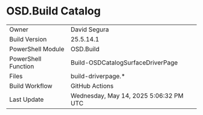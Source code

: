 ﻿# OSD.Build Catalog

| | |
|-|-|
| Owner | David Segura |
| Build Version | 25.5.14.1 |
| PowerShell Module | OSD.Build |
| PowerShell Function | Build-OSDCatalogSurfaceDriverPage |
| Files | build-driverpage.* |
| Build Workflow | GitHub Actions |
| Last Update | Wednesday, May 14, 2025 5:06:32 PM UTC |
